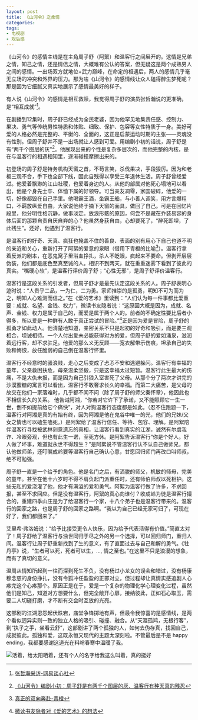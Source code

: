 ```yaml
---
layout: post
title: 《山河令》之柔情
categories: 
tags:
- 电视剧
- 观后感
---
```


《山河令》的感情主线是在主角周子舒（阿絮）和温客行之间展开的。这情是兄弟之情，知己之情，还是情侣之情，大概难有公认的答案，但无疑这是两个成熟男人之间的感情。一出场双方就地位+武力巅峰，在命定的相遇后，两人的感情几乎毫无立场的冲突和外界的压力。那为啥《山河令》的感情线让众人磕得醉生梦死呢？那是因为它细腻又真实地展示了感情最美好的样子。

有人说《山河令》的感情是相互救赎，我觉得周子舒的演员张哲瀚说的更准确，是“相互成就”[^1]。

在剧播到12集时，周子舒已经成为全民老婆，因为他罕见地集责任感、控制力、果决、勇气等传统男性特质和体贴、细致、保护、包容等女性特质于一身。美好可爱的人格必然是完整的、平衡的、全面的，这正是启蒙运动时期的主张——灵魂没有性别。但周子舒并不是一出场就让人感到可爱。用编剧小初的话说，周子舒是有“两千个图层的灰"[^2]。他展现出来的个性是复杂多层次的，而他完整的内核，是在与温客行的相遇相知里，逐渐碰撞摩擦出来的。

初登场的周子舒是特务机构天窗之首，不苟言笑，杀伐果决，手段狠厉。因为和老板三观不合，手下也全部下线，因此自残得以享受三年退休生活。周子舒曾经爱过。他爱着飘渺的江山社稷，也爱着身边的人。从他的部属对他死心塌地可以看出，他是个身先士卒、体恤下属的好领导。可当亲友凋零，家国破碎，他爱的一切，好像都毁在自己手里。他喝霸王酒，坐霸王船，与小善人调笑，用方言爆粗口，不羁放纵爱自由，大家说他终于摘下天窗的面具，做回了自己。可是在回忆片段里，他分明性格沉静，做事淡定。放浪形骸的原因，何尝不是藏在乔装易容的身体后面的那颗自责自厌自弃的心？他虽然身获自由，心却要死了，“醉死即埋，了此残生”。还好，他遇到了温客行。

是温客行的好奇、天真、疯狂也掩盖不住的善良、表面的别有用心下自己也道不明的亲近和关心，重新打开了阿絮的爱意的泉眼（借用下青橙的比喻[^3]）。温客行拿着反派的剧本，在恶鬼窝子里浴血挣扎，杀人不眨眼，疯起来不要命。但剥开层层伪装，他们都是底色至真至诚的人。相识不到两天，就在重重迷雾下看到了彼此的真实。“嘴硬心软”，是温客行评价周子舒；“心性无邪”，是周子舒评价温客行。

温客行是这段关系的引发者，但周子舒才是最先认定这段关系的人。周子舒表明心迹时说：“人贵乎二品，一为仁，二为勇。家师推崇的是孤勇，明知不可为而为之，明知人心难测而信之。”在《爱的艺术》里读到：“人们认为每一件事都比爱重要：成就、名望、金钱、权力”，微读书友隐者说：“这原因大概是因为，成就、名声、金钱、权力是属于自己的，而爱是属于两个人的。前者的不确定性要比后者小得多，所以爱是一种鲜有人敢于真正尝试的冒险。”[^4]正是因为爱是冒险，周子舒的孤勇才如此动人。他清楚地知道，亲密关系不只是起初的好奇和吸引，而是要三观相合，坦诚相待。一个人付出爱未必能获得对方的爱，但周子舒的爱如涌泉，滋润着远行客，却不求驻足。他爱的那么义无反顾——宽衣解带示伤痕，坦承自己的失败和悔恨，放任脆弱的自己倒在温客行怀里。

温客行不经意时的骚浪贱，走心之后变成了忐忑不安和逃避躲闪。温客行有幸福的童年，父亲救困扶危，母亲温柔坚毅，只是这幸福太过短暂。温客行此生最大的伤痛，不是大仇未报，而是因为自己引狼入室害死了父母。从那个分了两次才讲完的沙漠蜜糖的寓言可以看出，温客行不敢奢求长久的幸福。而第二大痛苦，是父母的故交在他们一家落难时，几乎都不闻不问（除了周子舒的师父秦怀章），他因此也不相信长久的关系。 他告诫阿湘，“你若对它许下了承诺，又不能照顾它一生一世，倒不如提前给它个痛快”，对人对狗温客行态度都是如此。（忍不住跑题一下，温客行对阿湘是真的有始有终，因为阿湘是他在鬼谷中唯一的光，他们的兄妹/父女之情也可以磕生嗑死。）是阿絮给了温客行信任、等待、包容、理解。是阿絮陪伴温客行寻找被武林刻意遗忘的真相，让温客行看到真实的江湖，诚然有尔虞我诈、冷眼旁观，但也有此生一诺，至死方休。是阿絮告诉温客行“你是个好人。好人做了坏事，难道就永世不得超生？”是阿絮说不管温客行认不认自己做师兄，都认他做师弟，还叮嘱成岭要等温客行自己确认心意，甘愿回归师门再改口叫师叔，绝不可勉强。

周子舒一直是一个给予的角色。他是名门之后，有洒脱的师父，机敏的师母，完美的童年。甚至在他十六岁时不得不肩负起门派重任时，还有师伯师叔以死相护。这些无私的爱浇灌了他，他才有满溢的爱和勇气。阿絮为温客行做了许多，不求回报，甚至不求回应。但是没有温客行，阿絮的真心向谁付？收成岭为徒是温客行撮合的，重建四季山庄是为了给温客行一个家，十八个弟子也是温客行带来的。温客行的回家之路，也是周子舒的回家之路啊。“我以为自己已经无家可归了，可现在好了，我们都回来了。”

艾里希·弗洛姆说：“给予比接受更令人快乐，因为给予代表活得有价值。”简直太对了！周子舒给了温客行与浊世同归于尽之外的另一个选择，可以回归师门，重归人间。温客行让周子舒重新找到了生的意义，有了直面过去与自己和解的勇气。《牡丹亭》说，“生者可以死，死者可以生，…, 情之至也。”在这里不只是浪漫的想象，而有了真切的意义。

温周从情知所起到一往而深到死生不负，没有杨过小龙女的误会和错过，没有杨康穆念慈的身份挣扎，没有令狐冲任盈盈的正邪对立，但过程却让真情实感追剧人心疼完这个心疼那个。原因正是在于，爱是一个复杂的物理化学心理变化过程，虽然他们是知己，知道对方想要什么，但完全敞开心扉，接纳彼此，正如石心取玉，需要二人切磋打磨，才不断有交会时互放的光亮。

这部剧的江湖恩怨起伏跌宕，庙堂争锋掷地有声，但最令我惊喜的是感情线，是两个看似迥异实则一致的独立人格的吸引、碰撞、融合。从“天涯孤鸿，无根行客”，到“执子之手，坐看云舒”，这部剧讲了两个孤独的人，如何去伪存真，找回自己，成就彼此。孤独和爱，这既永恒又现代的主题太深刻啦。不管最后是不是 happy ending，我都要感谢这道光在料峭春寒中温暖了我。

![活着，给太阳晒着，还有个人的名字给我这么叫着，真的挺好](/images/2021/03/shanheling_sun.png)


[^1]: [张哲瀚采访-网易谈心社](https://www.bilibili.com/video/av887007406/)
[^2]: [《山河令》编剧小初：周子舒是有两千个图层的灰、温客行有种天真的残忍](https://weibo.com/ttarticle/p/show?id=2309634610089976725607)
[^3]: [真正的双向奔赴-青橙](https://movie.douban.com/review/13320613/)
[^4]: [微读书友隐者对《爱的艺术》的想法](https://weread.qq.com/wrpage/book/review/239312820_7oTJxzwcE)

